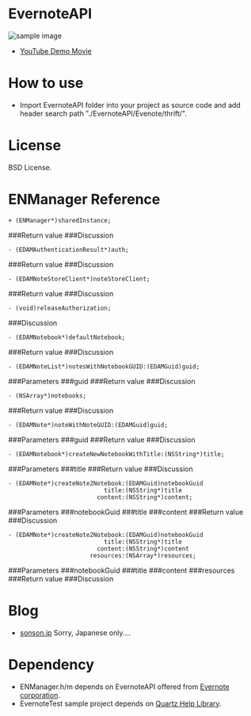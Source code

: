 EvernoteAPI=======![sample image](http://sonson.jp/wp/wp-content/uploads/2011/06/evernoteapi_top.png) * [YouTube Demo Movie][]        How to use======= * Import EvernoteAPI folder into your project as source code and add header search path "./EvernoteAPI/Evenote/thrift/". License=======BSD License.ENManager Reference=======	+ (ENManager*)sharedInstance;###Return value###Discussion	- (EDAMAuthenticationResult*)auth;###Return value###Discussion		- (EDAMNoteStoreClient*)noteStoreClient;###Return value###Discussion	- (void)releaseAuthorization;###Discussion	- (EDAMNotebook*)defaultNotebook;###Return value###Discussion	- (EDAMNoteList*)notesWithNotebookGUID:(EDAMGuid)guid;###Parameters###guid###Return value###Discussion	- (NSArray*)notebooks;###Return value###Discussion	- (EDAMNote*)noteWithNoteGUID:(EDAMGuid)guid;###Parameters###guid###Return value###Discussion	- (EDAMNotebook*)createNewNotebookWithTitle:(NSString*)title;###Parameters###title###Return value###Discussion		- (EDAMNote*)createNote2Notebook:(EDAMGuid)notebookGuid							   title:(NSString*)title							 content:(NSString*)content;###Parameters###notebookGuid###title###content###Return value###Discussion		- (EDAMNote*)createNote2Notebook:(EDAMGuid)notebookGuid							   title:(NSString*)title							 content:(NSString*)content						   resources:(NSArray*)resources;###Parameters###notebookGuid###title###content###resources###Return value###Discussion Blog======= * [sonson.jp][]Sorry, Japanese only....Dependency======= * ENManager.h/m depends on EvernoteAPI offered from [Evernote corporation][]. * EvernoteTest sample project depends on [Quartz Help Library][].[Evernote corporation]: http://www.evernote.com/about/developer/api/[Quartz Help Library]: https://github.com/sonsongithub/Quartz-Help-Library[YouTube Demo Movie]: http://www.youtube.com/watch?v=q2gMog4taro[sonson.jp]: http://sonson.jp